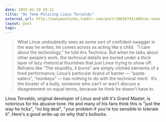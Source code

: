 ```yaml
---
date: 2015-01-19 19:11
title: "On Tone Policing Linus Torvalds"
external_url: http://manymachines.tumblr.com/post/108367431489/on-tone-policing-linus-torvalds-or-linus-torvalds
layout: post
tags:
---
```


>What Linus undoubtedly sees as some sort of confident swagger in the way he writes, he comes across as acting like a child.  ”I care about the technology,” he told Ars Technica. But when he talks about other people’s work, the technical details are buried under a thick layer of lazy rhetorical flourishes that just Linus trying to show off. Refrains like “The stupidity, it burns” are simply clichéd elements of a tired performance; Linus’s particular brand of banter — “paste-eaters”, “monkeys” — has nothing to do with the technical merit.  It’s the bluster of a bully, someone who can’t or won’t discuss a disagreement on equal terms, because he think he doesn’t have to.

Linus Torvalds, original developer of Linux and still it's Grand Master, is notorious for his abusive tone. He and many of his fans think this is "just the way he ticks", "no big deal", "your problem if you're too sensible to tolerate it". Here's a good write-up on why that's bollocks.
